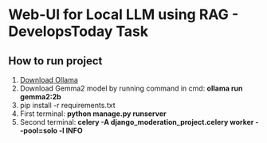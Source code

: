 # Web-UI for Local LLM using RAG - DevelopsToday Task
## How to run project
1. [Download Ollama](https://ollama.com/download)
2. Download Gemma2 model by running command in cmd: __ollama run gemma2:2b__
3. pip install -r requirements.txt
4. First terminal: __python manage.py runserver__
5. Second terminal: __celery -A django_moderation_project.celery worker --pool=solo -l INFO__
